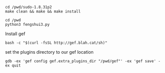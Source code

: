 ```
cd /pwd/sudo-1.8.31p2
make clean && make && make install
```

```
cd /pwd
python3 fengshui3.py
```

Install gef

```
bash -c "$(curl -fsSL http://gef.blah.cat/sh)"
```

set the plugins directory to our gef location

```
gdb -ex 'gef config gef.extra_plugins_dir "/pwd/gef"' -ex 'gef save' -ex quit
```
